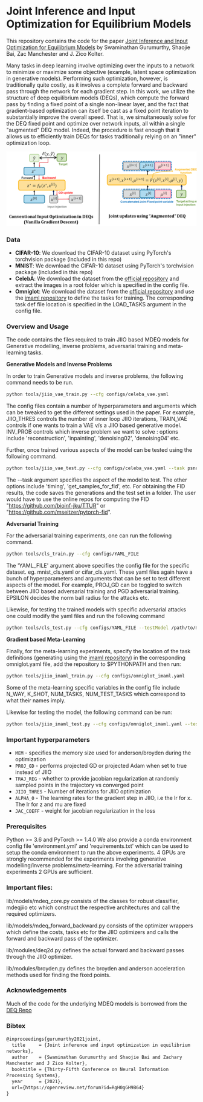 # Joint Inference and Input Optimization for Equilibrium Models

This repository contains the code for the paper [Joint Inference and Input Optimization for Equilibrium Models](https://openreview.net/pdf?id=RgH0gGH9B64) by Swaminathan Gurumurthy, Shaojie Bai, Zac Manchester and J. Zico Kolter.


Many tasks in deep learning involve optimizing over the inputs to a network to minimize or maximize some objective (example, latent space optimization in generative models). Performing such optimization, however, is traditionally quite costly, as it involves a complete forward and backward pass through the network for each gradient step. In this work, we utilize the structure of deep equilibrium models (DEQs), which compute the forward pass by finding a fixed point of a single non-linear layer, and the fact that gradient-based optimization can itself be cast as a fixed point iteration to substantially improve the overall speed. That is, we simultaneously solve for the DEQ fixed point and optimize over network inputs, all within a single "augmented" DEQ model. Indeed, the procedure is fast enough that it allows us to efficiently train DEQs for tasks traditionally relying on an "inner" optimization loop.


<p align="center"/>
<img src='images/deq-jiio_2.png' width="800px"/>


### Data
- **CIFAR-10**: We download the CIFAR-10 dataset using PyTorch's torchvision package (included in this repo)
- **MNIST**: We download the CIFAR-10 dataset using PyTorch's torchvision package (included in this repo)
- **CelebA**: We download the dataset from the [official repository](https://mmlab.ie.cuhk.edu.hk/projects/CelebA.html) and extract the images in a root folder which is specified in the config file.
- **Omniglot**: We download the dataset from the [official repository](https://github.com/brendenlake/omniglot) and use the [imaml repository](https://github.com/aravindr93/imaml_dev) to define the tasks for training. The corresponding task def file location is specified in the LOAD_TASKS argument in the config file.

### Overview and Usage


The code contains the files required to train JIIO based MDEQ models for Generative modelling, inverse problems, adversarial training and meta-learning tasks.

**Generative Models and Inverse Problems**

In order to train Generative models and inverse problems, the following command needs to be run. 


```sh
python tools/jiio_vae_train.py --cfg configs/celeba_vae.yaml
```

The config files contain a number of hyperparameters and arguments which can be tweaked to get the different settings used in the paper. For example, JIIO_THRES controls the number of inner loop JIIO iterations, TRAIN_VAE controls if one wants to train a VAE v/s a JIIO based generative model. INV_PROB controls which inverse problem we want to solve : options include 'reconstruction', 'inpainting', 'denoising02', 'denoising04' etc.

Further, once trained various aspects of the model can be tested using the following command.


```sh
python tools/jiio_vae_test.py --cfg configs/celeba_vae.yaml --task psnr --testModel /path/to/model/
```

The --task argument specifies the aspect of the model to test. The other options include 'timing', 'get_samples_for_fid', etc. For obtaining the FID results, the code saves the generations and the test set in a folder. The user would have to use the online repos for computing the FID "https://github.com/bioinf-jku/TTUR" or "https://github.com/mseitzer/pytorch-fid".


**Adversarial Training**

For the adversarial training experiments, one can run the following command. 

```sh
python tools/cls_train.py --cfg configs/YAML_FILE
```

The 'YAML_FILE' argument above specifies the config file for the specific dataset. eg. mnist_cls.yaml or cifar_cls.yaml. These yaml files again have a bunch of hyperparameters and arguments that can be set to test different aspects of the model. For example, PROJ_GD can be toggled to switch between JIIO based adversarial training and PGD adversarial training. EPSILON decides the norm ball radius for the attacks etc. 

Likewise, for testing the trained models with specific adversarial attacks one could modify the yaml files and run the following command

```sh
python tools/cls_test.py --cfg configs/YAML_FILE --testModel /path/to/model
```


**Gradient based Meta-Learning**

Finally, for the meta-learning experiments, specify the location of the task definitions (generating using the [imaml repository](https://github.com/aravindr93/imaml_dev)) in the corresponding omniglot.yaml file, add the repository to $PYTHONPATH and then run:
```sh
python tools/jiio_imaml_train.py --cfg configs/omniglot_imaml.yaml
```
Some of the meta-learning specific variables in the config file include N_WAY, K_SHOT, NUM_TASKS, NUM_TEST_TASKS which correspond to what their names imply. 

Likewise for testing the model, the following command can be run:
```sh
python tools/jiio_imaml_test.py --cfg configs/omniglot_imaml.yaml --testModel /path/to/model
```

### Important hyperparameters

- `MEM` - specifies the memory size used for anderson/broyden during the optimization
- `PROJ_GD` - performs projected GD or projected Adam when set to true instead of JIIO
- `TRAJ_REG` - whether to provide jacobian regularization at randomly sampled points in the trajectory vs converged point
- `JIIO_THRES` - Number of iterations for JIIO optimization
- `ALPHA_0` - The learning rates for the gradient step in JIIO, i.e the lr for x. The lr for z and mu are fixed
- `JAC_COEFF` - weight for jacobian regularization in the loss

### Prerequisites

Python >= 3.6 and PyTorch >= 1.4.0
We also provide a conda environment config file 'environment.yml' and 'requirements.txt' which can be used to setup the conda environment to run the above experiments.
4 GPUs are strongly recommended for the experiments involving generative modelling/inverse problems/meta-learning. For the adversarial training experiments 2 GPUs are sufficient.

### Important files:
lib/models/mdeq_core.py consists of the classes for robust classifier, mdeqjiio etc which construct the respective architectures and call the required optimizers.

lib/models/mdeq_forward_backward.py consists of the optimizer wrappers which define the costs, tasks etc for the JIIO optimizers and calls the forward and backward pass of the optimizer.

lib/modules/deq2d.py defines the actual forward and backward passes through the JIIO optimizer.

lib/modules/broyden.py defines the broyden and anderson acceleration methods used for finding the fixed points.

### Acknowledgements

Much of the code for the underlying MDEQ models is borrowed from the [DEQ Repo](https://github.com/locuslab/deq)

### Bibtex

```
@inproceedings{gurumurthy2021joint,
  title     = {Joint inference and input optimization in equilibrium networks},
  author    = {Swaminathan Gurumurthy and Shaojie Bai and Zachary Manchester and J Zico Kolter},
  booktitle = {Thirty-Fifth Conference on Neural Information Processing Systems},
  year      = {2021},
  url={https://openreview.net/forum?id=RgH0gGH9B64}
}
```